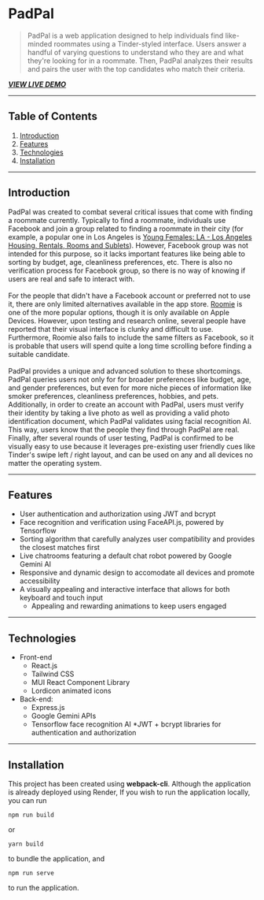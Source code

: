 # PadPal
> PadPal is a web application designed to help individuals find like-minded roommates using a Tinder-styled interface. Users answer a handful of varying questions to understand who they are and what they're looking for in a roommate. Then, PadPal analyzes their results and pairs the user with the top candidates who match their criteria.

***[VIEW LIVE DEMO](padpal.onrender.com)***

___
## Table of Contents
1. [Introduction](https://github.com/HiyabW/padpal/tree/new?tab=readme-ov-file#introduction)
2. [Features](https://github.com/HiyabW/padpal/tree/new?tab=readme-ov-file#features)
3. [Technologies](https://github.com/HiyabW/padpal/tree/new?tab=readme-ov-file#technologies)
4. [Installation](https://github.com/HiyabW/padpal/tree/new?tab=readme-ov-file#installation)

___
## Introduction
PadPal was created to combat several critical issues that come with finding a roommate currently. Typically to find a roommate, individuals use Facebook and join a group related to finding a roommate in their city (for example, a popular one in Los Angeles is [Young Females: LA - Los Angeles Housing, Rentals, Rooms and Sublets](https://www.facebook.com/groups/375969193143590/)). However, Facebook group was not intended for this purpose, so it lacks important features like being able to sorting by budget, age, cleanliness preferences, etc. There is also no verification process for Facebook group, so there is no way of knowing if users are real and safe to interact with.
<br><br>
For the people that didn't have a Facebook account or preferred not to use it, there are only limited alternatives available in the app store. [Roomie](https://www.theroomieapp.com/) is one of the more popular options, though it is only available on Apple Devices. However, upon testing and research online, several people have reported that their visual interface is clunky and difficult to use. Furthermore, Roomie also fails to include the same filters as Facebook, so it is probable that users will spend quite a long time scrolling before finding a suitable candidate.
<br><br>
PadPal provides a unique and advanced solution to these shortcomings. PadPal queries users not only for for broader preferences like budget, age, and gender preferences, but even for more niche pieces of information like smoker preferences, cleanliness preferences, hobbies, and pets. Additionally, in order to create an account with PadPal, users must verify their identity by taking a live photo as well as providing a valid photo identification document, which PadPal validates using facial recognition AI. This way, users know that the people they find through PadPal are real. Finally, after several rounds of user testing, PadPal is confirmed to be visually easy to use because it leverages pre-existing user friendly cues like Tinder's swipe left / right layout, and can be used on any and all devices no matter the operating system.

___
## Features
* User authentication and authorization using JWT and bcrypt
* Face recognition and verification using FaceAPI.js, powered by Tensorflow
* Sorting algorithm that carefully analyzes user compatibility and provides the closest matches first
* Live chatrooms featuring a default chat robot powered by Google Gemini AI
* Responsive and dynamic design to accomodate all devices and promote accessibility
* A visually appealing and interactive interface that allows for both keyboard and touch input
  * Appealing and rewarding animations to keep users engaged
___
## Technologies
* Front-end
  * React.js
  * Tailwind CSS
  * MUI React Component Library
  * Lordicon animated icons
* Back-end:
  * Express.js
  * Google Gemini APIs
  * Tensorflow face recognition AI
  *JWT + bcrypt libraries for authentication and authorization

___
## Installation

This project has been created using **webpack-cli**. Although the application is already deployed using Render, If you wish to run the application locally, you can run

```
npm run build
```

or

```
yarn build
```

to bundle the application, and 

```
npm run serve
```

to run the application.
